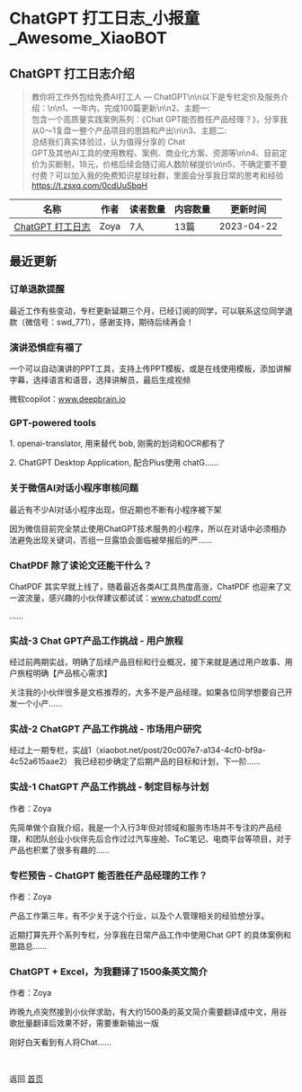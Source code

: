 # ChatGPT 打工日志_小报童_Awesome_XiaoBOT

## ChatGPT 打工日志介绍
> 教你将工作外包给免费AI打工人 — ChatGPT\n\n以下是专栏定价及服务介绍：\n\n1、一年内，完成100篇更新\n\n2、主题一:  
包含一个高质量实践案例系列：《Chat GPT能否胜任产品经理？》，分享我从0～1复盘一整个产品项目的思路和产出\n\n3、主题二:  
总结我们真实体验过，认为值得分享的 Chat  
GPT及其他AI工具的使用教程、案例、商业化方案、资源等\n\n4、目前定价为买断制，18元，价格后续会随订阅人数阶梯提价\n\n5、不确定要不要付费？可以加入我的免费知识星球社群，里面会分享我日常的思考和经验  
https://t.zsxq.com/0cdUuSbqH  
  


|名称|作者|读者数量|内容数量|更新时间|
|---|---|---|---|---|
|[ChatGPT 打工日志](https://xiaobot.net/p/mudong771?refer=9c3f1c95-a052-465a-9902-f6d75080262a)|Zoya|7人|13篇|2023-04-22|

## 最近更新
### 订单退款提醒

最近工作有些变动，专栏更新延期三个月，已经订阅的同学，可以联系这位同学退款（微信号：swd_771），感谢支持，期待后续再会！

### 演讲恐惧症有福了

一个可以自动演讲的PPT工具，支持上传PPT模板，或是在线使用模板，添加讲解字幕，选择语言和语音，选择讲解员，最后生成视频

微软copilot：www.deepbrain.io

### GPT-powered tools

1\. openai-translator, 用来替代 bob, 刚需的划词和OCR都有了

2\. ChatGPT Desktop Application, 配合Plus使用 chatG......

### 关于微信AI对话小程序审核问题

最近有不少AI对话小程序出现，但近期也不断有小程序被下架

因为微信目前完全禁止使用ChatGPT技术服务的小程序，所以在对话中必须相办法避免出现关键词，否组一旦露馅会面临被举报后的严......

### ChatPDF 除了读论文还能干什么？

ChatPDF 其实早就上线了，随着最近各类AI工具热度高涨，ChatPDF 也迎来了又一波流量，感兴趣的小伙伴建议都试试：www.chatpdf.com/

......

### 实战-3 Chat GPT产品工作挑战 - 用户旅程

经过前两期实战，明确了后续产品目标和行业概况，接下来就是通过用户故事、用户旅程明确【产品核心需求】

关注我的小伙伴很多是文栋推荐的，大多不是产品经理。如果各位同学想要自己开发一个小产......

### 实战-2 ChatGPT 产品工作挑战 - 市场用户研究

经过上一期专栏，实战1（xiaobot.net/post/20c007e7-a134-4cf0-bf9a-4c52a615aae2）
我已经初步确定了后期产品的目标和计划，下一阶......

### 实战-1 ChatGPT 产品工作挑战 - 制定目标与计划

作者：Zoya

先简单做个自我介绍，我是一个入行3年但对领域和服务市场并不专注的产品经理，和团队创业小伙伴先后合作过过汽车座舱、ToC笔记、电商平台等项目，对于产品也积累了很多有趣的......

### 专栏预告 - ChatGPT 能否胜任产品经理的工作？

作者：Zoya

产品工作第三年，有不少关于这个行业，以及个人管理相关的经验想分享。

近期打算先开个系列专栏，分享我在日常产品工作中使用Chat GPT 的具体案例和思路总......

### ChatGPT + Excel，为我翻译了1500条英文简介

作者：Zoya

昨晚九点突然接到小伙伴求助，有大约1500条的英文简介需要翻译成中文，用谷歌批量翻译后效果不好，需要重新输出一版

刚好白天看到有人将Chat......


<a href="https://github.com/Reno9527/awesome-xiaobot" style="color: white; text-decoration: none;">awesome-xiaobot</a>

返回 [首页](../README.md)
